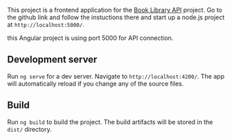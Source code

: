 This project is a frontend application for the [Book Library API](https://github.com/Atcsy/BookLibraryAPI)
project. Go to the github link and follow the instuctions there and start up a node.js project at `http://localhost:5000/`.

this Angular project is using port 5000 for API connection.

## Development server

Run `ng serve` for a dev server. Navigate to `http://localhost:4200/`. The app will automatically reload if you change any of the source files.

## Build

Run `ng build` to build the project. The build artifacts will be stored in the `dist/` directory.
